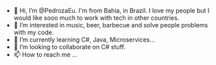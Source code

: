 - 👋 Hi, I’m @PedrozaEu. I'm from Bahia, in Brazil. I love my people but I would like sooo much to work with tech in other countries. 
- 👀 I’m interested in music, beer, barbecue and solve people problems with my code.
- 🌱 I’m currently learning C#, Java, Microservices...
- 💞️ I’m looking to collaborate on C# stuff.
- 📫 How to reach me ...

<!---
PedrozaEu/PedrozaEu is a ✨ special ✨ repository because its `README.md` (this file) appears on your GitHub profile.
You can click the Preview link to take a look at your changes.
--->
